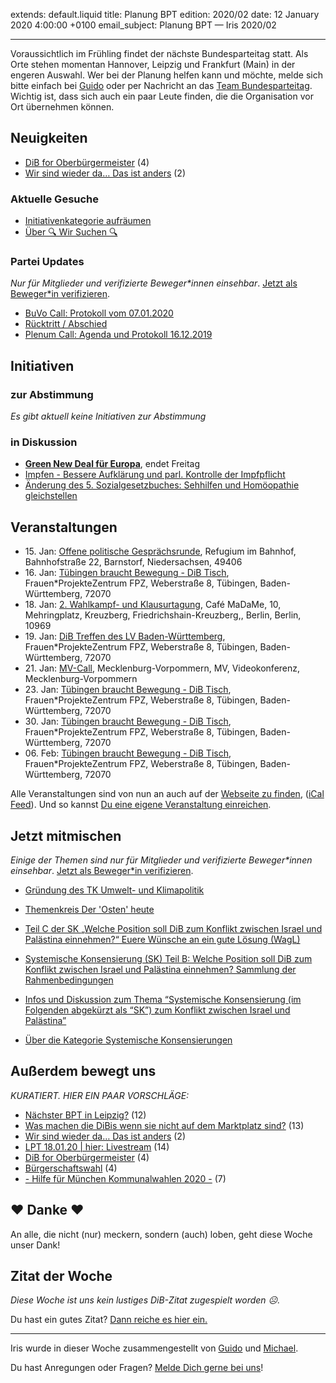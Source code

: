 
extends: default.liquid
title: Planung BPT
edition: 2020/02
date: 12 January 2020 4:00:00 +0100
email_subject: Planung BPT — Iris 2020/02

---
Voraussichtlich im Frühling findet der nächste Bundesparteitag statt. Als Orte stehen momentan Hannover, Leipzig und Frankfurt (Main) in der engeren Auswahl.
Wer bei der Planung helfen kann und möchte, melde sich bitte einfach bei [Guido](https://marktplatz.dib.de/u/Guido/) oder per Nachricht an das [Team Bundesparteitag](https://marktplatz.dib.de/g/team_bpt). Wichtig ist, dass sich auch ein paar Leute finden, die die Organisation vor Ort übernehmen können.

## Neuigkeiten

 - [DiB for Oberbürgermeister](https://marktplatz.dib.de/t/dib-for-oberbuergermeister/33199) (4)
 - [Wir sind wieder da&hellip; Das ist anders](https://marktplatz.dib.de/t/wir-sind-wieder-da-das-ist-anders/33078) (2)

### Aktuelle Gesuche

 - [Initiativenkategorie aufräumen](https://marktplatz.dib.de/t/initiativenkategorie-aufraeumen/33128)
 - [Über 🔍 Wir Suchen 🔍](https://marktplatz.dib.de/t/ueber-wir-suchen/8837)

### Partei Updates

_Nur für Mitglieder und verifizierte Beweger\*innen einsehbar_. [Jetzt als Beweger\*in verifizieren](https://dib.de/bewegerin-werden/).

 - [BuVo Call: Protokoll vom 07.01.2020](https://marktplatz.dib.de/t/buvo-call-protokoll-vom-07-01-2020/33190)
 - [Rücktritt / Abschied](https://marktplatz.dib.de/t/ruecktritt-abschied/33154)
 - [Plenum Call: Agenda und Protokoll 16.12.2019](https://marktplatz.dib.de/t/plenum-call-agenda-und-protokoll-16-12-2019/32845)

## Initiativen

### zur Abstimmung
_Es gibt aktuell keine Initiativen zur Abstimmung_

### in Diskussion
 - **[Green New Deal für Europa](https://abstimmen.dib.de/initiative/293-green-new-deal-fur-europa)**, endet Freitag
 - [Impfen - Bessere Aufklärung und parl. Kontrolle der Impfpflicht](https://abstimmen.dib.de/initiative/294-impfen-bessere-aufklarung-und-parl-kontrolle-der-impfpflicht)
 - [Änderung des 5. Sozialgesetzbuches: Sehhilfen und Homöopathie gleichstellen](https://abstimmen.dib.de/initiative/295-anderung-des-5-sozialgesetzbuches-sehhilfen-und-homoopathie-gleichstellen)


## Veranstaltungen

 - 15.&nbsp;Jan: [Offene politische Gesprächsrunde](https://dib.de/veranstaltungen/offene-politische-gespraechsrunde-2020-01-15/), Refugium im Bahnhof, Bahnhofstraße 22, Barnstorf, Niedersachsen, 49406
 - 16.&nbsp;Jan: [Tübingen braucht Bewegung - DiB Tisch](https://dib.de/veranstaltungen/tuebingen-braucht-bewegung-dib-tisch-2-2020-01-16/), Frauen*ProjekteZentrum FPZ, Weberstraße 8, Tübingen, Baden-Württemberg, 72070
 - 18.&nbsp;Jan: [2. Wahlkampf- und Klausurtagung](https://dib.de/veranstaltungen/2-wahlkampf-und-klausurtagung/), Café MaDaMe, 10, Mehringplatz, Kreuzberg, Friedrichshain-Kreuzberg,, Berlin, Berlin, 10969
 - 19.&nbsp;Jan: [DiB Treffen des LV Baden-Württemberg](https://dib.de/veranstaltungen/dib-treffen-des-lv-baden-wuerttemberg/), Frauen*ProjekteZentrum FPZ, Weberstraße 8, Tübingen, Baden-Württemberg, 72070
 - 21.&nbsp;Jan: [MV-Call](https://dib.de/veranstaltungen/mv-call/), Mecklenburg-Vorpommern, MV, Videokonferenz, Mecklenburg-Vorpommern
 - 23.&nbsp;Jan: [Tübingen braucht Bewegung - DiB Tisch](https://dib.de/veranstaltungen/tuebingen-braucht-bewegung-dib-tisch-2-2020-01-23/), Frauen*ProjekteZentrum FPZ, Weberstraße 8, Tübingen, Baden-Württemberg, 72070
 - 30.&nbsp;Jan: [Tübingen braucht Bewegung - DiB Tisch](https://dib.de/veranstaltungen/tuebingen-braucht-bewegung-dib-tisch-2-2020-01-30/), Frauen*ProjekteZentrum FPZ, Weberstraße 8, Tübingen, Baden-Württemberg, 72070
 - 06.&nbsp;Feb: [Tübingen braucht Bewegung - DiB Tisch](https://dib.de/veranstaltungen/tuebingen-braucht-bewegung-dib-tisch-2-2020-02-06/), Frauen*ProjekteZentrum FPZ, Weberstraße 8, Tübingen, Baden-Württemberg, 72070

Alle Veranstaltungen sind von nun an auch auf der [Webseite zu finden](https://dib.de/veranstaltungen/), ([iCal Feed](https://dib.de/?ical=1)). Und so kannst [Du eine eigene Veranstaltung einreichen](https://marktplatz.dib.de/t/eine-veranstaltung-auf-der-webseite-einreichen/21379).

## Jetzt mitmischen

_Einige der Themen sind nur für Mitglieder und verifizierte Beweger\*innen einsehbar_. [Jetzt als Beweger\*in verifizieren](https://dib.de/bewegerin-werden/).

 - [Gründung des TK Umwelt- und Klimapolitik](https://marktplatz.dib.de/t/gruendung-des-tk-umwelt-und-klimapolitik/33191)
 - [Themenkreis Der 'Osten' heute](https://marktplatz.dib.de/t/themenkreis-der-osten-heute/20162)

 - [Teil C der SK „Welche Position soll DiB zum Konflikt zwischen Israel und Palästina einnehmen?“ Euere Wünsche an ein gute Lösung (WagL)](https://marktplatz.dib.de/t/teil-c-der-sk-welche-position-soll-dib-zum-konflikt-zwischen-israel-und-palaestina-einnehmen-euere-wuensche-an-ein-gute-loesung-wagl/23423)
 - [Systemische Konsensierung (SK) Teil B: Welche Position soll DiB zum Konflikt zwischen Israel und Palästina einnehmen? Sammlung der Rahmenbedingungen](https://marktplatz.dib.de/t/systemische-konsensierung-sk-teil-b-welche-position-soll-dib-zum-konflikt-zwischen-israel-und-palaestina-einnehmen-sammlung-der-rahmenbedingungen/22729)
 - [Infos und Diskussion zum Thema “Systemische Konsensierung (im Folgenden abgekürzt als “SK”) zum Konflikt zwischen Israel und Palästina”](https://marktplatz.dib.de/t/infos-und-diskussion-zum-thema-systemische-konsensierung-im-folgenden-abgekuerzt-als-sk-zum-konflikt-zwischen-israel-und-palaestina/20677)
 - [Über die Kategorie Systemische Konsensierungen](https://marktplatz.dib.de/t/ueber-die-kategorie-systemische-konsensierungen/12555)


## Außerdem bewegt uns

_KURATIERT. HIER EIN PAAR VORSCHLÄGE:_
 - [Nächster BPT in Leipzig?](https://marktplatz.dib.de/t/naechster-bpt-in-leipzig/33166) (12)
 - [Was machen die DiBis wenn sie nicht auf dem Marktplatz sind?](https://marktplatz.dib.de/t/was-machen-die-dibis-wenn-sie-nicht-auf-dem-marktplatz-sind/33182) (13)
 - [Wir sind wieder da&hellip; Das ist anders](https://marktplatz.dib.de/t/wir-sind-wieder-da-das-ist-anders/33078) (2)
 - [LPT 18.01.20 | hier: Livestream](https://marktplatz.dib.de/t/lpt-18-01-20-hier-livestream/33099) (14)
 - [DiB for Oberbürgermeister](https://marktplatz.dib.de/t/dib-for-oberbuergermeister/33199) (4)
 - [Bürgerschaftswahl](https://marktplatz.dib.de/t/buergerschaftswahl/33206) (4)
 - [- Hilfe für München Kommunalwahlen 2020 -](https://marktplatz.dib.de/t/hilfe-fuer-muenchen-kommunalwahlen-2020/33186) (7)

## ❤️ Danke ❤️
An alle, die nicht (nur) meckern, sondern (auch) loben, geht diese Woche unser Dank!

## Zitat der Woche
_Diese Woche ist uns kein lustiges DiB-Zitat zugespielt worden ☹._

Du hast ein gutes Zitat? [Dann reiche es hier ein.](https://marktplatz.dib.de/t/lustige-dib-zitate/10175)


---

Iris wurde in dieser Woche zusammengestellt von [Guido](https://marktplatz.dib.de/u/Guido/) und [Michael](https://marktplatz.dib.de/u/MichaelVoss/).

Du hast Anregungen oder Fragen? [Melde Dich gerne bei uns](https://marktplatz.dib.de/t/neu-iris-die-woechtliche-zusammenfasssung-zum-sonntagsbrunch/10990)!


